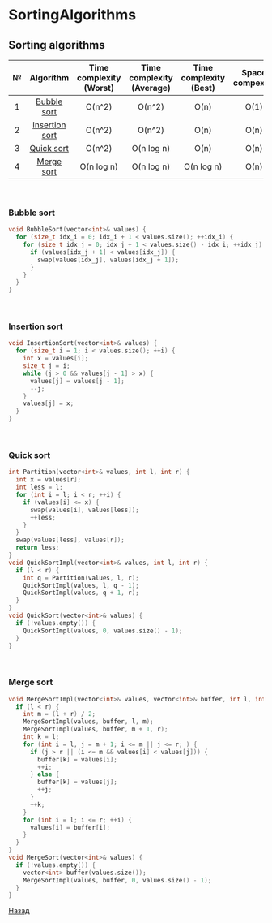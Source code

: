 # SortingAlgorithms


## Sorting algorithms 

| № |          Algorithm           | Time complexity (Worst) | Time complexity (Average) |   Time complexity (Best)  | Space compexity |
|:-:|:----------------------------:|:-----------------------:|:-------------------------:|:-------------------------:|:---------------:|
| 1 |    [Bubble sort](#Bubble)    |          O(n^2)         |          O(n^2)           |            O(n)           |       O(1)      |
| 2 | [Insertion sort](#Insertion) |          O(n^2)         |          O(n^2)           |            O(n)           |       O(n)      |
| 3 |     [Quick sort](#Quick)     |          O(n^2)         |         O(n log n)        |            O(n)           |       O(n)      |
| 4 |     [Merge sort](#Merge)     |       O(n log n)        |         O(n log n)        |         O(n log n)        |       O(n)      |


<br/>


### <a name="Bubble"></a> Bubble sort

```c++
void BubbleSort(vector<int>& values) {
  for (size_t idx_i = 0; idx_i + 1 < values.size(); ++idx_i) {
    for (size_t idx_j = 0; idx_j + 1 < values.size() - idx_i; ++idx_j) {
      if (values[idx_j + 1] < values[idx_j]) {
        swap(values[idx_j], values[idx_j + 1]);
      }
    }
  }
}
```

<br/>

### <a name="Insertion"></a> Insertion sort

```c++
void InsertionSort(vector<int>& values) {
  for (size_t i = 1; i < values.size(); ++i) {
    int x = values[i];
    size_t j = i;
    while (j > 0 && values[j - 1] > x) {
      values[j] = values[j - 1];
      --j;
    }
    values[j] = x;
  }
}
```

<br/>

### <a name="Quick"></a> Quick sort

```c++
int Partition(vector<int>& values, int l, int r) {
  int x = values[r];
  int less = l;
  for (int i = l; i < r; ++i) {
    if (values[i] <= x) {
      swap(values[i], values[less]);
      ++less;
    }
  }
  swap(values[less], values[r]);
  return less;
}
void QuickSortImpl(vector<int>& values, int l, int r) {
  if (l < r) {
    int q = Partition(values, l, r);
    QuickSortImpl(values, l, q - 1);
    QuickSortImpl(values, q + 1, r);
  }
}
void QuickSort(vector<int>& values) {
  if (!values.empty()) {
    QuickSortImpl(values, 0, values.size() - 1);
  }
}
```

<br/>

### <a name="Merge"></a> Merge sort

```c++
void MergeSortImpl(vector<int>& values, vector<int>& buffer, int l, int r) {
  if (l < r) {
    int m = (l + r) / 2;
    MergeSortImpl(values, buffer, l, m);
    MergeSortImpl(values, buffer, m + 1, r);
    int k = l;
    for (int i = l, j = m + 1; i <= m || j <= r; ) {
      if (j > r || (i <= m && values[i] < values[j])) {
        buffer[k] = values[i];
        ++i;
      } else {
        buffer[k] = values[j];
        ++j;
      }
      ++k;
    }
    for (int i = l; i <= r; ++i) {
      values[i] = buffer[i];
    }
  }
}
void MergeSort(vector<int>& values) {
  if (!values.empty()) {
    vector<int> buffer(values.size());
    MergeSortImpl(values, buffer, 0, values.size() - 1);
  }
}
```

[Назад](./)
